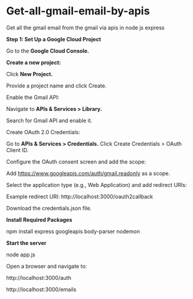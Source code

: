 # Get-all-gmail-email-by-apis
Get all the gmail email from the gmail  via apis in node js express 

**Step 1: Set Up a Google Cloud Project**

Go to the **Google Cloud Console.**

**Create a new project:**

Click **New Project.**

Provide a project name and click Create.

Enable the Gmail API:

Navigate to **APIs & Services > Library.**

Search for Gmail API and enable it.

Create OAuth 2.0 Credentials:

Go to **APIs & Services > Credentials.**
Click  Create Credentials > OAuth Client ID.

Configure the OAuth consent screen and add the scope:

Add https://www.googleapis.com/auth/gmail.readonly as a scope.


Select the application type (e.g., Web Application) and add redirect URIs:

Example redirect URI:
http://localhost:3000/oauth2callback

Download the credentials.json file.

**Install Required Packages**

npm install express googleapis body-parser nodemon

**Start the server**

node app.js

Open a browser and navigate to:

http://localhost:3000/auth

http://localhost:3000/emails
